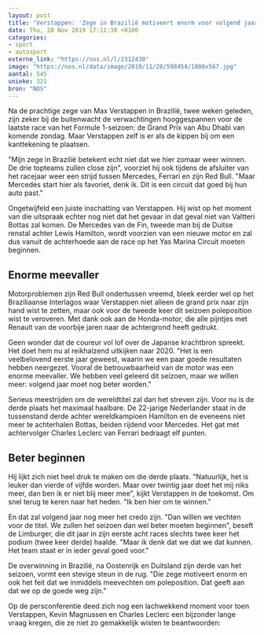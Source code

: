 ```yaml
---
layout: post
title: "Verstappen: 'Zege in Brazilië motiveert enorm voor volgend jaar'"
date: Thu, 28 Nov 2019 17:11:38 +0100
categories: 
- sport 
- autosport 
externe_link: "https://nos.nl/l/2312430"
image: "https://nos.nl/data/image/2019/11/28/598454/1008x567.jpg"
aantal: 545
unieke: 321
bron: "NOS"
---
```


<p>Na de prachtige zege van Max Verstappen in Brazilië, twee weken geleden, zijn zeker bij de buitenwacht de verwachtingen hooggespannen voor de laatste race van het Formule 1-seizoen: de Grand Prix van Abu Dhabi van komende zondag. Maar Verstappen zelf is er als de kippen bij om een kanttekening te plaatsen.</p>
<p>"Mijn zege in Brazilië betekent echt niet dat we hier zomaar weer winnen. De drie topteams zullen close zijn", voorziet hij ook tijdens de afsluiter van het racejaar weer een strijd tussen Mercedes, Ferrari en zijn Red Bull. "Maar Mercedes start hier als favoriet, denk ik. Dit is een circuit dat goed bij hun auto past."</p>
<p>Ongetwijfeld een juiste inschatting van Verstappen. Hij wist op het moment van die uitspraak echter nog niet dat het gevaar in dat geval niet van Valtteri Bottas zal komen. De Mercedes van de Fin, tweede man bij de Duitse renstal achter Lewis Hamilton, wordt voorzien van een nieuwe motor en zal dus vanuit de achterhoede aan de race op het Yas Marina Circuit moeten beginnen.</p>
<h2>Enorme meevaller</h2>
<p>Motorproblemen zijn Red Bull ondertussen vreemd, bleek eerder wel op het Braziliaanse Interlagos waar Verstappen niet alleen de grand prix naar zijn hand wist te zetten, maar ook voor de tweede keer dit seizoen poleposition wist te veroveren. Met dank ook aan de Honda-motor, die alle pijntjes met Renault van de voorbije jaren naar de achtergrond heeft gedrukt.</p>
<p>Geen wonder dat de coureur vol lof over de Japanse krachtbron spreekt. Het doet hem nu al reikhalzend uitkijken naar 2020. "Het is een veelbelovend eerste jaar geweest, waarin we een paar goede resultaten hebben neergezet. Vooral de betrouwbaarheid van de motor was een enorme meevaller. We hebben veel geleerd dit seizoen, maar we willen meer: volgend jaar moet nog beter worden."</p>
<p>Serieus meestrijden om de wereldtitel zal dan het streven zijn. Voor nu is de derde plaats het maximaal haalbare. De 22-jarige Nederlander staat in de tussenstand derde achter wereldkampioen Hamilton en de eveneens niet meer te achterhalen Bottas, beiden rijdend voor Mercedes. Het gat met achtervolger Charles Leclerc van Ferrari bedraagt elf punten.</p>
<h2>Beter beginnen</h2>
<p>Hij lijkt zich niet heel druk te maken om die derde plaats. "Natuurlijk, het is leuker dan vierde of vijfde worden. Maar over twintig jaar doet het mij niks meer, dan ben ik er niet blij meer mee", kijkt Verstappen in de toekomst. Om snel terug te keren naar het heden. "Ik ben hier om te winnen."</p>
<p>En dat zal volgend jaar nog meer het credo zijn. "Dan willen we vechten voor de titel. We zullen het seizoen dan wel beter moeten beginnen", beseft de Limburger, die dit jaar in zijn eerste acht races slechts twee keer het podium (twee keer derde) haalde. "Maar ik denk dat we dat we dat kunnen. Het team staat er in ieder geval goed voor."</p>
<p>De overwinning in Brazilië, na Oostenrijk en Duitsland zijn derde van het seizoen, vormt een stevige steun in de rug. "Die zege motiveert enorm en ook het feit dat we inmiddels meevechten om poleposition. Dat geeft aan dat we op de goede weg zijn."</p>
<p>Op de persconferentie deed zich nog een lachwekkend moment voor toen Verstappen, Kevin Magnussen en Charles Leclerc een bijzonder lange vraag kregen, die ze niet zo gemakkelijk wisten te beantwoorden: </p>
